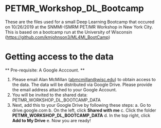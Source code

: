 # PETMR_Workshop_DL_Bootcamp

These are the files used for a small Deep Learning Bootcamp that occured on 10/26/2019 at the SNMMI-ISMRM PET/MR Workshop in New York City. This is based on a bootcamp run at the University of Wisconsin (https://github.com/kmjohnson3/ML4MI_BootCamp)

# Getting access to the data
** Pre-requisite: A Google Acccount. **
1. Please email Alan McMillan (abmcmillan@wisc.edu) to obtain access to the data. The data will be distributed via Google Drive. Please provide the email address attached to your Google Account.
2. You will be invited to the shared data: PETMR_WORKSHOP_DL_BOOTCAMP_DATA
3. Next, add this to your Google Drive by following these steps:
  a. Go to drive.google.com
  b. On the left, click **Shared with me**
  c. Click the folder **PETMR_WORKSHOP_DL_BOOTCAMP_DATA**
  d. In the top right, click **Add to My Drive**
  e. Now you are ready!

